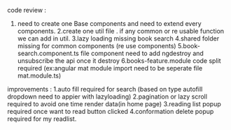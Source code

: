 code review :
1. need to create one Base components and need to extend every components.
2.create one util file . if any common or re usable function we can add in util.
3.lazy loading missing book search
4.shared folder missing for common components (re use components)
5.book-search.component.ts file  component need to add ngdestroy and unsubscribe the api once it destroy
6.books-feature.module code split required (ex:angular mat module import need to be seperate file mat.module.ts)


improvements :
1.auto fill required for search (based on type autofill dropdown need to appier with lazyloading)
2.pagination or lazy scroll required to avoid one time render data(in home page)
3.reading list popup required once want to read button clicked 
4.conformation delete  popup required for my readlist.
 

